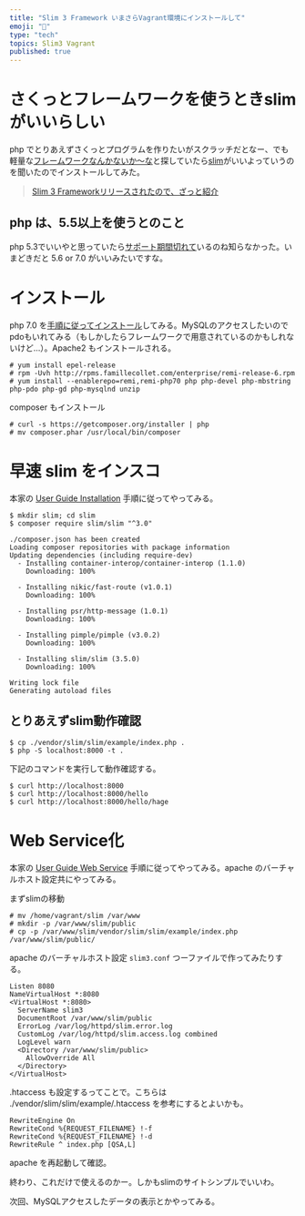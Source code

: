 ```yaml
---
title: "Slim 3 Framework いまさらVagrant環境にインストールして"
emoji: "📝"
type: "tech"
topics: Slim3 Vagrant
published: true
---
```


# さくっとフレームワークを使うときslimがいいらしい
php でとりあえずさくっとプログラムを作りたいがスクラッチだとなー、でも軽量な[フレームワークなんかないか～な](http://eng-entrance.com/php_framework)と探していたら[slim](http://www.slimframework.com/)がいいよっていうのを聞いたのでインストールしてみた。

> [Slim 3 Frameworkリリースされたので、ざっと紹介](http://qiita.com/asaokamei/items/f915a625cb4d3f9b38de)

## php は、5.5以上を使うとのこと
php 5.3でいいやと思っていたら[サポート期間切れて](https://www.wikiwand.com/en/PHP#/Release_history)いるのね知らなかった。いまどきだと 5.6 or 7.0 がいいみたいですな。

# インストール
php 7.0 を[手順に従ってインストール](http://qiita.com/ozawan/items/caf6e7ddec7c6b31f01e)してみる。MySQLのアクセスしたいのでpdoもいれてみる（もしかしたらフレームワークで用意されているのかもしれないけど…）。Apache2 もインストールされる。

```text
# yum install epel-release
# rpm -Uvh http://rpms.famillecollet.com/enterprise/remi-release-6.rpm
# yum install --enablerepo=remi,remi-php70 php php-devel php-mbstring php-pdo php-gd php-mysqlnd unzip
```

composer もインストール

```text
# curl -s https://getcomposer.org/installer | php
# mv composer.phar /usr/local/bin/composer
```

# 早速 slim をインスコ
本家の [User Guide Installation](http://www.slimframework.com/docs/start/installation.html) 手順に従ってやってみる。

```text
$ mkdir slim; cd slim
$ composer require slim/slim "^3.0"

./composer.json has been created
Loading composer repositories with package information
Updating dependencies (including require-dev)
  - Installing container-interop/container-interop (1.1.0)
    Downloading: 100%         

  - Installing nikic/fast-route (v1.0.1)
    Downloading: 100%         

  - Installing psr/http-message (1.0.1)
    Downloading: 100%         

  - Installing pimple/pimple (v3.0.2)
    Downloading: 100%         

  - Installing slim/slim (3.5.0)
    Downloading: 100%         

Writing lock file
Generating autoload files
```

## とりあえずslim動作確認

```
$ cp ./vendor/slim/slim/example/index.php .
$ php -S localhost:8000 -t .
```

下記のコマンドを実行して動作確認する。

```
$ curl http://localhost:8000
$ curl http://localhost:8000/hello
$ curl http://localhost:8000/hello/hage
```
# Web Service化
本家の [User Guide Web Service](http://www.slimframework.com/docs/start/web-servers.html#apache-configuration) 手順に従ってやってみる。apache のバーチャルホスト設定共にやってみる。

まずslimの移動

```
# mv /home/vagrant/slim /var/www
# mkdir -p /var/www/slim/public
# cp -p /var/www/slim/vendor/slim/slim/example/index.php /var/www/slim/public/
```

apache のバーチャルホスト設定 ```slim3.conf``` つーファイルで作ってみたりする。

```text
Listen 8080
NameVirtualHost *:8080
<VirtualHost *:8080>
  ServerName slim3
  DocumentRoot /var/www/slim/public
  ErrorLog /var/log/httpd/slim.error.log
  CustomLog /var/log/httpd/slim.access.log combined
  LogLevel warn
  <Directory /var/www/slim/public>
    AllowOverride All
  </Directory>
</VirtualHost>
```

.htaccess も設定するってことで。こちらは ./vendor/slim/slim/example/.htaccess を参考にするとよいかも。

```
RewriteEngine On
RewriteCond %{REQUEST_FILENAME} !-f
RewriteCond %{REQUEST_FILENAME} !-d
RewriteRule ^ index.php [QSA,L]
```

apache を再起動して確認。

終わり、これだけで使えるのかー。しかもslimのサイトシンプルでいいわ。

次回、MySQLアクセスしたデータの表示とかやってみる。



